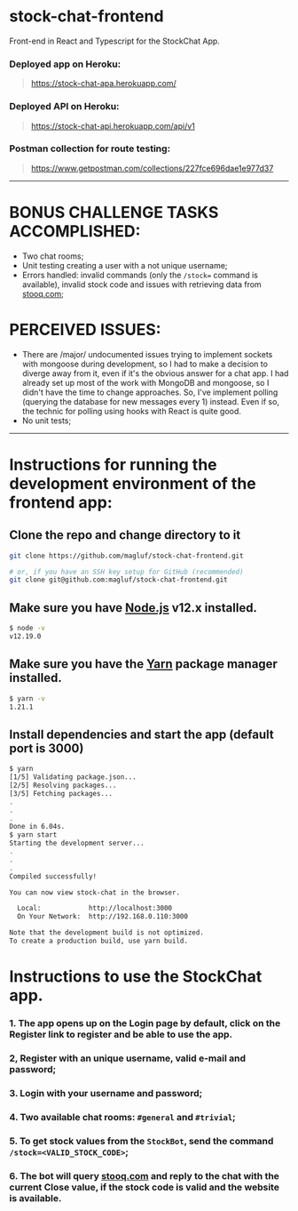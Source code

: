 # stock-chat-frontend

Front-end in React and Typescript for the StockChat App.

### Deployed app on Heroku:

> https://stock-chat-apa.herokuapp.com/

### Deployed API on Heroku:

> https://stock-chat-api.herokuapp.com/api/v1

### Postman collection for route testing:

> https://www.getpostman.com/collections/227fce696dae1e977d37

---

# BONUS CHALLENGE TASKS ACCOMPLISHED:

- Two chat rooms;
- Unit testing creating a user with a not unique username;
- Errors handled: invalid commands (only the `/stock=` command is available), invalid stock code and issues with retrieving data from [stooq.com](stooq.com);

# PERCEIVED ISSUES:

- There are /major/ undocumented issues trying to implement sockets with mongoose during development, so I had to make a decision to diverge away from it, even if it's the obvious answer for a chat app. I had already set up most of the work with MongoDB and mongoose, so I didn't have the time to change approaches. So, I've implement polling (querying the database for new messages every 1) instead. Even if so, the technic for polling using hooks with React is quite good.
- No unit tests;

---

# Instructions for running the development environment of the frontend app:

## Clone the repo and change directory to it

```bash
git clone https://github.com/magluf/stock-chat-frontend.git

# or, if you have an SSH key setup for GitHub (recommended)
git clone git@github.com:magluf/stock-chat-frontend.git
```

## Make sure you have [Node.js](https://nodejs.org/dist/v12.19.0/) v12.x installed.

```bash
$ node -v
v12.19.0
```

## Make sure you have the [Yarn](https://classic.yarnpkg.com/en/docs/install/) package manager installed.

```bash
$ yarn -v
1.21.1
```

## Install dependencies and start the app (default port is 3000)

```bash
$ yarn
[1/5] Validating package.json...
[2/5] Resolving packages...
[3/5] Fetching packages...
.
.
.
Done in 6.04s.
$ yarn start
Starting the development server...
.
.
.
Compiled successfully!

You can now view stock-chat in the browser.

  Local:            http://localhost:3000
  On Your Network:  http://192.168.0.110:3000

Note that the development build is not optimized.
To create a production build, use yarn build.

```

# Instructions to use the StockChat app.

### 1. The app opens up on the Login page by default, click on the Register link to register and be able to use the app.

### 2, Register with an unique username, valid e-mail and password;

### 3. Login with your username and password;

### 4. Two available chat rooms: `#general` and `#trivial`;

### 5. To get stock values from the `StockBot`, send the command `/stock=<VALID_STOCK_CODE>`;

### 6. The bot will query [stooq.com](stooq.com) and reply to the chat with the current Close value, if the stock code is valid and the website is available.
